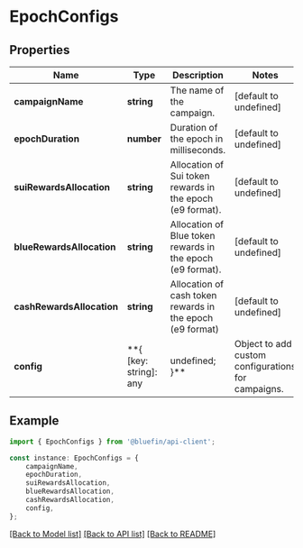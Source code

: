 # EpochConfigs


## Properties

Name | Type | Description | Notes
------------ | ------------- | ------------- | -------------
**campaignName** | **string** | The name of the campaign. | [default to undefined]
**epochDuration** | **number** | Duration of the epoch in milliseconds. | [default to undefined]
**suiRewardsAllocation** | **string** | Allocation of Sui token rewards in the epoch (e9 format). | [default to undefined]
**blueRewardsAllocation** | **string** | Allocation of Blue token rewards in the epoch (e9 format). | [default to undefined]
**cashRewardsAllocation** | **string** | Allocation of cash token rewards in the epoch (e9 format) | [default to undefined]
**config** | **{ [key: string]: any | undefined; }** | Object to add custom configurations for campaigns. | [default to undefined]

## Example

```typescript
import { EpochConfigs } from '@bluefin/api-client';

const instance: EpochConfigs = {
    campaignName,
    epochDuration,
    suiRewardsAllocation,
    blueRewardsAllocation,
    cashRewardsAllocation,
    config,
};
```

[[Back to Model list]](../README.md#documentation-for-models) [[Back to API list]](../README.md#documentation-for-api-endpoints) [[Back to README]](../README.md)
